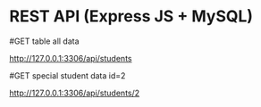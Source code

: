 # REST API (Express JS + MySQL)

#GET table all data

http://127.0.0.1:3306/api/students

#GET special student data id=2

http://127.0.0.1:3306/api/students/2
